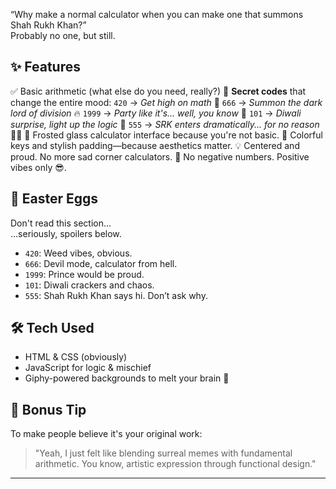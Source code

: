  “Why make a normal calculator when you can make one that summons Shah Rukh Khan?”  
 Probably no one, but still.
## ✨ Features
✅ Basic arithmetic (what else do you need, really?)
🎉 **Secret codes** that change the entire mood:
   `420` → *Get high on math* 🌿
`666` → *Summon the dark lord of division* 🔥
`1999` → *Party like it's... well, you know* 🕺
   `101` → *Diwali surprise, light up the logic* 🎇
   `555` → *SRK enters dramatically... for no reason* 🤷‍♂️
🧊 Frosted glass calculator interface because you're not basic.
🌈 Colorful keys and stylish padding—because aesthetics matter.
💡 Centered and proud. No more sad corner calculators.
🚫 No negative numbers. Positive vibes only 😎.
## 🎁 Easter Eggs

Don't read this section...  
...seriously, spoilers below.

- `420`: Weed vibes, obvious.
- `666`: Devil mode, calculator from hell.
- `1999`: Prince would be proud.
- `101`: Diwali crackers and chaos.
- `555`: Shah Rukh Khan says hi. Don’t ask why.
## 🛠️ Tech Used
- HTML & CSS (obviously)
- JavaScript for logic & mischief
- Giphy-powered backgrounds to melt your brain 🧠
## 🧠 Bonus Tip
To make people believe it's your original work:
> "Yeah, I just felt like blending surreal memes with fundamental arithmetic. You know, artistic expression through functional design."

---
